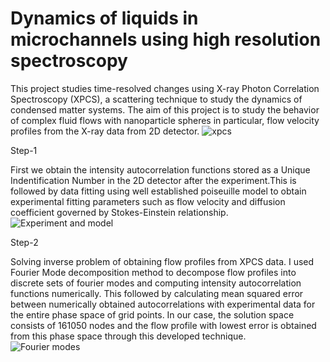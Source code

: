 # Dynamics of liquids in microchannels using high resolution spectroscopy
This project studies time-resolved changes using X-ray Photon Correlation Spectroscopy (XPCS), a scattering technique to study the dynamics of condensed matter systems. The aim of this project is to study the behavior of complex fluid flows with nanoparticle spheres in particular, flow velocity profiles from the X-ray data from 2D detector.
![xpcs](https://user-images.githubusercontent.com/63168221/102576496-a8386280-40c3-11eb-8e24-ce4d84af2bb4.png)

Step-1

First we obtain the intensity autocorrelation functions stored as a Unique Indentification Number in the 2D detector after the experiment.This is followed by data fitting using well established poiseuille model to obtain experimental fitting parameters such as flow velocity and diffusion coefficient governed by Stokes-Einstein relationship.
![Experiment and model](https://user-images.githubusercontent.com/63168221/102647223-66470500-4133-11eb-96c5-55c822ed98b2.png)

Step-2

Solving inverse problem of obtaining flow profiles from XPCS data. I used Fourier Mode decomposition method to decompose flow profiles into discrete sets of fourier modes and computing intensity autocorrelation functions numerically. This followed by calculating mean squared error between numerically obtained autocorrelations with experimental data for the entire phase space of grid points. In our case, the solution space consists of 161050 nodes and the flow profile with lowest error is obtained from this phase space through this developed technique.  
![Fourier modes](https://user-images.githubusercontent.com/63168221/102646760-9e017d00-4132-11eb-97c4-99b2e747db81.png)
